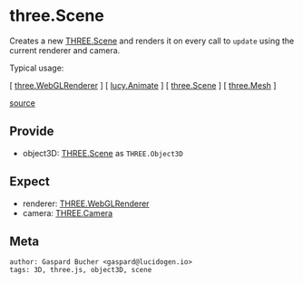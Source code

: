 # three.Scene

Creates a new [THREE.Scene](http://threejs.org/docs/#Reference/Objects/Scene) and renders it on every call to `update` using the current renderer and camera.

Typical usage:

[ [three.WebGLRenderer](three.WebGLRenderer.md) ]
[ [lucy.Animate](lucy.Animate.md) ]
[ [three.Scene](lucy.Scene.md) ]
[ [three.Mesh](three.Mesh) ]

[source](three.Scene.ts)

## Provide

* object3D: [THREE.Scene](http://threejs.org/docs/#Reference/Objects/Scene) as `THREE.Object3D`

## Expect

* renderer: [THREE.WebGLRenderer](http://threejs.org/docs/#Reference/Renderers/WebGLRenderer)
* camera: [THREE.Camera](http://threejs.org/docs/#Reference/Cameras/Camera)

## Meta

    author: Gaspard Bucher <gaspard@lucidogen.io>
    tags: 3D, three.js, object3D, scene

